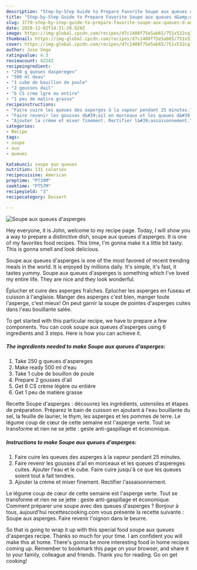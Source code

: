 ```yaml
---
description: "Step-by-Step Guide to Prepare Favorite Soupe aux queues d&amp;#39;asperges"
title: "Step-by-Step Guide to Prepare Favorite Soupe aux queues d&amp;#39;asperges"
slug: 3779-step-by-step-guide-to-prepare-favorite-soupe-aux-queues-d-and-39-asperges
date: 2020-12-02T14:31:28.828Z
image: https://img-global.cpcdn.com/recipes/d7c1408f75e5ab65/751x532cq70/soupe-aux-queues-dasperges-photo-principale-de-la-recette.jpg
thumbnail: https://img-global.cpcdn.com/recipes/d7c1408f75e5ab65/751x532cq70/soupe-aux-queues-dasperges-photo-principale-de-la-recette.jpg
cover: https://img-global.cpcdn.com/recipes/d7c1408f75e5ab65/751x532cq70/soupe-aux-queues-dasperges-photo-principale-de-la-recette.jpg
author: Jose Vega
ratingvalue: 4.3
reviewcount: 42242
recipeingredient:
- "250 g queues daspereges"
- "500 ml deau"
- "1 cube de bouillon de poule"
- "2 gousses dail"
- "6 CS crme lgre ou entire"
- "1 peu de matire grasse"
recipeinstructions:
- "Faire cuire les queues des asperges à la vapeur pendant 25 minutes."
- "Faire revenir les gousses d&#39;ail en morceaux et les queues d&#39;aspereges cuites. Ajouter l&#39;eau et le cube. Faire cuire jusqu&#39;à ce que les queues soient tout à fait tendres."
- "Ajouter la crème et mixer finement. Rectifier l&#39;assaisonnement."
categories:
- Recipe
tags:
- soupe
- aux
- queues

katakunci: soupe aux queues 
nutrition: 131 calories
recipecuisine: American
preptime: "PT39M"
cooktime: "PT57M"
recipeyield: "3"
recipecategory: Dessert

---
```



![Soupe aux queues d&#39;asperges](https://img-global.cpcdn.com/recipes/d7c1408f75e5ab65/751x532cq70/soupe-aux-queues-dasperges-photo-principale-de-la-recette.jpg)

Hey everyone, it is John, welcome to my recipe page. Today, I will show you a way to prepare a distinctive dish, soupe aux queues d&#39;asperges. It is one of my favorites food recipes. This time, I'm gonna make it a little bit tasty. This is gonna smell and look delicious.

Soupe aux queues d&#39;asperges is one of the most favored of recent trending meals in the world. It is enjoyed by millions daily. It's simple, it's fast, it tastes yummy. Soupe aux queues d&#39;asperges is something which I've loved my entire life. They are nice and they look wonderful.

Éplucher et cuire des asperges fraîches. Eplucher les asperges en fuseau et cuisson à l&#39;anglaise. Manger des asperges c&#39;est bien, manger toute l&#39;asperge, c&#39;est mieux! On peut garnir la soupe de pointes d&#39;asperges cuites dans l&#39;eau bouillante salée.


To get started with this particular recipe, we have to prepare a few components. You can cook soupe aux queues d&#39;asperges using 6 ingredients and 3 steps. Here is how you can achieve it.

<!--inarticleads1-->

##### The ingredients needed to make Soupe aux queues d&#39;asperges:

1. Take 250 g queues d&#39;aspereges
1. Make ready 500 ml d&#39;eau
1. Take 1 cube de bouillon de poule
1. Prepare 2 gousses d&#39;ail
1. Get 6 CS crème légère ou entière
1. Get 1 peu de matière grasse


Recette Soupe d&#39;asperges : découvrez les ingrédients, ustensiles et étapes de préparation. Préparez le bain de cuisson en ajoutant à l&#39;eau bouillante du sel, la feuille de laurier, le thym, les asperges et les pommes de terre. Le légume coup de cœur de cette semaine est l&#39;asperge verte. Tout se transforme et rien ne se jette : geste anti-gaspillage et économique. 

<!--inarticleads2-->

##### Instructions to make Soupe aux queues d&#39;asperges:

1. Faire cuire les queues des asperges à la vapeur pendant 25 minutes.
1. Faire revenir les gousses d&#39;ail en morceaux et les queues d&#39;aspereges cuites. Ajouter l&#39;eau et le cube. Faire cuire jusqu&#39;à ce que les queues soient tout à fait tendres.
1. Ajouter la crème et mixer finement. Rectifier l&#39;assaisonnement.


Le légume coup de cœur de cette semaine est l&#39;asperge verte. Tout se transforme et rien ne se jette : geste anti-gaspillage et économique. Comment préparer une soupe avec des queues d&#39;asperges ? Bonjour à tous, aujourd&#39;hui recettescooking.com vous présente la recette suivante : Soupe aux asperges. Faire revenir l&#39;oignon dans le beurre. 

So that is going to wrap it up with this special food soupe aux queues d&#39;asperges recipe. Thanks so much for your time. I am confident you will make this at home. There's gonna be more interesting food in home recipes coming up. Remember to bookmark this page on your browser, and share it to your family, colleague and friends. Thank you for reading. Go on get cooking!
